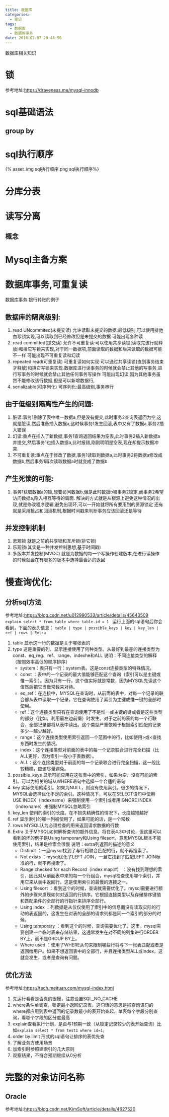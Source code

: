 ```yaml
---
title: 数据库
categories:
  - 笔记
tags:
  - 数据库
  - 数据库事务
date: 2018-07-07 20:48:56
---
```

 数据库相关知识
 <!-- more -->

# 锁
参考地址:https://draveness.me/mysql-innodb

# sql基础语法
## group by

# sql执行顺序
{% asset_img sql执行顺序.png sql执行顺序%}

# 分库分表

# 读写分离
## 概念

# Mysql主备方案

# 数据库事务,可重复读
数据库事务:银行转账的例子
## 数据库的隔离级别:
1. read UNcommited(未提交读) 允许读取未提交的数据:最低级别,可以使用排他血写锁实现,可以读取到已经修改但是未提交的数据
可能出现各种读
2. read committed(提交读) 允许不可重复读:可以使用共享读锁(读取完该行就释放)和排它写锁来实现,对于同一数据项,前面读取的数据和后来读取的数据可能不一样
可能出现不可重复读和幻读
3. repeated read(可重复读) 可重复读如何实现:可以通过共享读锁(直到事务结束才释放)和排它写锁来实现.数据库进行读事务的时候就会禁止其他的写事务,进行写事务的时候就会禁止其他任何事务写操作
可能出现幻读,因为其他事务虽然不能修改该行数据,但是可以新增数据行,
4. serializable(可序列化) 可序列化:最高级别,事务串行

## 由于低级别隔离性产生的问题:
1. 脏读:事务1删除了表中唯一数据a,但是没有提交,此时事务2查询表返回为空,这就是脏读,然后准备插入数据a,这时候事务1发生回滚,表中又有了数据a,事务2插入错误
2. 幻读:重点在插入了新数据,事务1查询返回结果为空表,此时事务2插入新数据a并提交,然后事务1也插入数据a,此时报错,刚刚明明是空表,现在却提示数据冲突.
3. 不可重复读:重点在于修改了数据,事务1读取到数据a,此时事务2将数据a修改成数据b,然后事务1再次读取数据a时就变成了数据b

## 产生死锁的可能:
1. 事务1获取数据a的锁,想要访问数据b,但是此时数据b被事务2锁定,而事务2希望访问数据a,陷入相互等待的局面.
解决的方式就是从根源上避免这种情况的出现,就是修改程序逻辑,避免出现环,可以一开始就将所有要用到的资源锁定
还有就是采用抢占和回滚机制,根据时间戳来判断事务应该回滚还是等待

## 并发控制机制
1. 悲观锁
就是之前的共享锁和互斥锁(排它锁)
2. 乐观锁(其实是一种并发控制思想,基于时间戳)
3. 多版本并发控制(MVCC)
就是为数据的每一个写操作创建版本,在进行读操作的时候就会在有限多的版本中选择最合适的返回


# 慢查询优化:
## 分析sql方法
参考地址:https://blog.csdn.net/u012990533/article/details/45643509
`explain select * from table where table.id = 1 `
运行上面的sql语句后你会看到，下面的表头信息：
`table | type | possible_keys | key | key_len | ref | rows | Extra`
1. table 
显示这一行的数据是关于哪张表的
2. type 
这是重要的列，显示连接使用了何种类型。从最好到最差的连接类型为const、eq_reg、ref、range、indexhe和ALL
说明：不同连接类型的解释（按照效率高低的顺序排序）
    * system：表只有一行：system表。这是const连接类型的特殊情况。
    * const ：表中的一个记录的最大值能够匹配这个查询（索引可以是主键或惟一索引）。因为只有一行，这个值实际就是常数，因为MYSQL先读这个值然后把它当做常数来对待。
    * eq_ref：在连接中，MYSQL在查询时，从前面的表中，对每一个记录的联合都从表中读取一个记录，它在查询使用了索引为主键或惟一键的全部时使用。
    * ref：这个连接类型只有在查询使用了不是惟一或主键的键或者是这些类型的部分（比如，利用最左边前缀）时发生。对于之前的表的每一个行联合，全部记录都将从表中读出。这个类型严重依赖于根据索引匹配的记录多少—越少越好。
    * range：这个连接类型使用索引返回一个范围中的行，比如使用>或<查找东西时发生的情况。
    * index：这个连接类型对前面的表中的每一个记录联合进行完全扫描（比ALL更好，因为索引一般小于表数据）。
    * ALL：这个连接类型对于前面的每一个记录联合进行完全扫描，这一般比较糟糕，应该尽量避免。
3. possible_keys 
显示可能应用在这张表中的索引。如果为空，没有可能的索引。可以为相关的域从WHERE语句中选择一个合适的语句
4. key 
实际使用的索引。如果为NULL，则没有使用索引。很少的情况下，MYSQL会选择优化不足的索引。这种情况下，可以在SELECT语句中使用USE INDEX（indexname）来强制使用一个索引或者用IGNORE INDEX（indexname）来强制MYSQL忽略索引
5. key_len 
使用的索引的长度。在不损失精确性的情况下，长度越短越好
6. ref 
显示索引的哪一列被使用了，如果可能的话，是一个常数
7. rows 
MYSQL认为必须检查的用来返回请求数据的行数
8. Extra 
关于MYSQL如何解析查询的额外信息。将在表4.3中讨论，但这里可以看到的坏的例子是Using temporary和Using filesort，意思MYSQL根本不能使用索引，结果是检索会很慢
说明：extra列返回的描述的意义
    * Distinct ：一旦mysql找到了与行相联合匹配的行，就不再搜索了。
    * Not exists ：mysql优化了LEFT JOIN，一旦它找到了匹配LEFT JOIN标准的行，就不再搜索了。
    * Range checked for each Record（index map:#） ：没有找到理想的索引，因此对从前面表中来的每一个行组合，mysql检查使用哪个索引，并用它来从表中返回行。这是使用索引的最慢的连接之一。
    * Using filesort ：看到这个的时候，查询就需要优化了。mysql需要进行额外的步骤来发现如何对返回的行排序。它根据连接类型以及存储排序键值和匹配条件的全部行的行指针来排序全部行。
    * Using index ：列数据是从仅仅使用了索引中的信息而没有读取实际的行动的表返回的，这发生在对表的全部的请求列都是同一个索引的部分的时候。
    * Using temporary ：看到这个的时候，查询需要优化了。这里，mysql需要创建一个临时表来存储结果，这通常发生在对不同的列集进行ORDER BY上，而不是GROUP BY上。
    * Where used ：使用了WHERE从句来限制哪些行将与下一张表匹配或者是返回给用户。如果不想返回表中的全部行，并且连接类型ALL或index，这就会发生，或者是查询有问题。

## 优化方法
参考地址:https://tech.meituan.com/mysql-index.html
1. 先运行看看是否真的很慢，注意设置SQL_NO_CACHE
1. where条件单表查，锁定最小返回记录表。这句话的意思是把查询语句的where都应用到表中返回的记录数最小的表开始查起，单表每个字段分别查询，看哪个字段的区分度最高
2. explain查看执行计划，是否与1预期一致（从锁定记录较少的表开始查询）比如`explain select * from test1 where id=1;`
3. order by limit 形式的sql语句让排序的表优先查
4. 了解业务方使用场景
5. 加索引时参照建索引的几大原则
6. 观察结果，不符合预期继续从0分析

# 完整的对象访问名称
## Oracle
参考地址:https://blog.csdn.net/KimSoft/article/details/4627520

